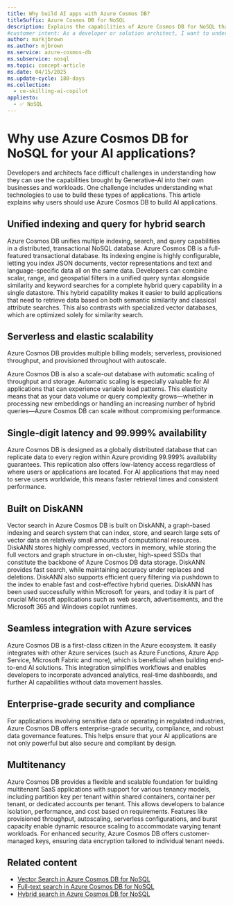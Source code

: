 ```yaml
---
title: Why build AI apps with Azure Cosmos DB?
titleSuffix: Azure Cosmos DB for NoSQL
description: Explains the capabilities of Azure Cosmos DB for NoSQL that provide benefits for building AI-applications.
#customer intent: As a developer or solution architect, I want to understand Cosmos DB's unique features so that I can make a more informed decision on whether to use it to build AI applications.
author: markjbrown
ms.author: mjbrown
ms.service: azure-cosmos-db
ms.subservice: nosql
ms.topic: concept-article
ms.date: 04/15/2025
ms.update-cycle: 180-days
ms.collection:
  - ce-skilling-ai-copilot
appliesto:
  - ✅ NoSQL
---
```


# Why use Azure Cosmos DB for NoSQL for your AI applications?
Developers and architects face difficult challenges in understanding how they can use the capabilities brought by Generative-AI into their own businesses and workloads. One challenge includes understanding what technologies to use to build these types of applications. This article explains why users should use Azure Cosmos DB to build AI applications.

## Unified indexing and query for hybrid search
Azure Cosmos DB unifies multiple indexing, search, and query capabilities in a distributed, transactional NoSQL database.
Azure Cosmos DB is a full-featured transactional database. Its indexing engine is highly configurable, letting you index JSON documents, vector representations and text and language-specific data all on the same data.
Developers can combine scalar, range, and geospatial filters in a unified query syntax alongside similarity and keyword searches for a complete hybrid query capability in a single datastore.
This hybrid capability makes it easier to build applications that need to retrieve data based on both semantic similarity and classical attribute searches. This also contrasts with specialized vector databases, which are optimized solely for similarity search.

## Serverless and elastic scalability
Azure Cosmos DB provides multiple billing models; serverless, provisioned throughput, and provisioned throughout with autoscale.

Azure Cosmos DB is also a scale-out database with automatic scaling of throughput and storage. Automatic scaling is especially valuable for AI applications that can experience variable load patterns. This elasticity means that as your data volume or query complexity grows—whether in processing new embeddings or handling an increasing number of hybrid queries—Azure Cosmos DB can scale without compromising performance.

## Single-digit latency and 99.999% availability
Azure Cosmos DB is designed as a globally distributed database that can replicate data to every region within Azure providing 99.999% availability guarantees. This replication also offers low-latency access regardless of where users or applications are located. For AI applications that may need to serve users worldwide, this means faster retrieval times and consistent performance.

## Built on DiskANN
Vector search in Azure Cosmos DB is built on DiskANN, a graph-based indexing and search system that can index, store, and search large sets of vector data on relatively small amounts of computational resources. DiskANN stores highly compressed, vectors in memory, while storing the full vectors and graph structure in on-cluster, high-speed SSDs that constitute the backbone of Azure Cosmos DB data storage. DiskANN provides fast search, while maintaining accuracy under replaces and deletions. DiskANN also supports efficient query filtering via pushdown to the index to enable fast and cost-effective hybrid queries. DiskANN has been used successfully within Microsoft for years, and today it is part of crucial Microsoft applications such as web search, advertisements, and the Microsoft 365 and Windows copilot runtimes.

## Seamless integration with Azure services
Azure Cosmos DB is a first-class citizen in the Azure ecosystem. It easily integrates with other Azure services (such as Azure Functions, Azure App Service, Microsoft Fabric and more), which is beneficial when building end-to-end AI solutions. This integration simplifies workflows and enables developers to incorporate advanced analytics, real-time dashboards, and further AI capabilities without data movement hassles.

## Enterprise-grade security and compliance
For applications involving sensitive data or operating in regulated industries, Azure Cosmos DB offers enterprise-grade security, compliance, and robust data governance features. This helps ensure that your AI applications are not only powerful but also secure and compliant by design.

## Multitenancy
Azure Cosmos DB provides a flexible and scalable foundation for building multitenant SaaS applications with support for various tenancy models, including partition key per tenant within shared containers, container per tenant, or dedicated accounts per tenant. This allows developers to balance isolation, performance, and cost based on requirements. Features like provisioned throughput, autoscaling, serverless configurations, and burst capacity enable dynamic resource scaling to accommodate varying tenant workloads. For enhanced security, Azure Cosmos DB offers customer-managed keys, ensuring data encryption tailored to individual tenant needs.

## Related content

- [Vector Search in Azure Cosmos DB for NoSQL](../nosql/vector-search.md)
- [Full-text search in Azure Cosmos DB for NoSQL](full-text-search.md)
- [Hybrid search in Azure Cosmos DB for NoSQL](hybrid-search.md)
